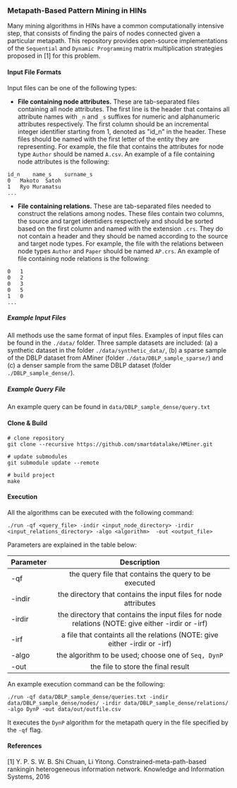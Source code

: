 ### Metapath-Based Pattern Mining in HINs

Many mining algorithms in HINs have a common computationally intensive step, that consists of finding the pairs of nodes connected given a particular metapath.
This repository provides open-source implementations of the `Sequential` and `Dynamic Programming` matrix multiplication strategies proposed in [1] for this problem.

#### Input File Formats

Input files can be one of the following types:

* **File containing node attributes.** These are tab-separated files containing all node attributes. The first line is the header that contains all attribute names with `_n` and `_s` suffixes for numeric and alphanumeric attributes respectively.
The first column should be an incremental integer identifier starting from 1, denoted as "id_n" in the header. These files should be named with the first letter of the entity they are representing. For example, the file that contains the attributes for node type `Author` should be named `A.csv`. An example of a file containing node attributes is the following: 

```
id_n	name_s    surname_s
0	Makoto  Satoh
1	Ryo Muramatsu
...
```

* **File containing relations.** These are tab-separated files needed to construct the relations among nodes. These files contain two columns, the source and target identidiers respectively and should be sorted based on the first column and named with the extension `.crs`. They do not contain a header and they should be named according to the source and target node types. For example, the file with the relations between node types `Author` and `Paper` should be named `AP.crs`. An example of file containing node relations is the following: 

```
0	1
0	2
0	3
0	5
1	0
...
```

##### Example Input Files

All methods use the same format of input files. Examples of input files can be found in the `./data/` folder. Three sample datasets are included: (a) a synthetic dataset in the folder `./data/synthetic_data/`, (b) a sparse sample of the DBLP dataset from AMiner (folder `./data/DBLP_sample_sparse/`) and (c) a denser sample from the same DBLP dataset (folder `./DBLP_sample_dense/`).


##### Example Query File

An example query can be found in `data/DBLP_sample_dense/query.txt`

#### Clone & Build

```
# clone repository
git clone --recursive https://github.com/smartdatalake/HMiner.git

# update submodules
git submodule update --remote

# build project
make
```

#### Execution

All the algorithms can be executed with the following command: 

```
./run -qf <query_file> -indir <input_node_directory> -irdir <input_relations_directory> -algo <algorithm>  -out <output_file>
```

Parameters are explained in the table below:

| Parameter   |      Description      |
|----------|:-------------:|
| -qf |  the query file that contains the query to be executed |
| -indir |    the directory that contains the input files for node attributes    |
| -irdir | the directory that contains the input files for node relations (NOTE: give either -irdir or -irf) |
| -irf | a file that containts all the relations (NOTE: give either -irdir or -irf) |
| -algo | the algorithm to be used; choose one of `Seq, DynP` |
| -out | the file to store the final result |

An example execution command can be the following: 
```
./run -qf data/DBLP_sample_dense/queries.txt -indir data/DBLP_sample_dense/nodes/ -irdir data/DBLP_sample_dense/relations/ -algo DynP -out data/out/outfile.csv
```

It executes the `DynP` algorithm for the metapath query in the file specified by the `-qf` flag.

#### References
[1] Y. P. S. W. B. Shi Chuan, Li Yitong. Constrained-meta-path-based rankingin heterogeneous information network. Knowledge and Information Systems, 2016
